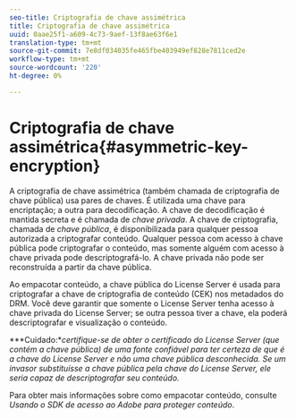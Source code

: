 ```yaml
---
seo-title: Criptografia de chave assimétrica
title: Criptografia de chave assimétrica
uuid: 0aae25f1-a609-4c73-9aef-13f8ae63f6e1
translation-type: tm+mt
source-git-commit: 7e8df034035fe465fbe403949ef828e7811ced2e
workflow-type: tm+mt
source-wordcount: '220'
ht-degree: 0%

---
```



# Criptografia de chave assimétrica{#asymmetric-key-encryption}

A criptografia de chave assimétrica (também chamada de criptografia de chave pública) usa pares de chaves. É utilizada uma chave para encriptação; a outra para decodificação. A chave de decodificação é mantida secreta e é chamada de *chave privada*. A chave de criptografia, chamada de *chave pública*, é disponibilizada para qualquer pessoa autorizada a criptografar conteúdo. Qualquer pessoa com acesso à chave pública pode criptografar o conteúdo, mas somente alguém com acesso à chave privada pode descriptografá-lo. A chave privada não pode ser reconstruída a partir da chave pública.

Ao empacotar conteúdo, a chave pública do License Server é usada para criptografar a chave de criptografia de conteúdo (CEK) nos metadados do DRM. Você deve garantir que somente o License Server tenha acesso à chave privada do License Server; se outra pessoa tiver a chave, ela poderá descriptografar e visualização o conteúdo.

***Cuidado:**certifique-se de obter o certificado do License Server (que contém a chave pública) de uma fonte confiável para ter certeza de que é a chave do License Server e não uma chave pública desconhecida. Se um invasor substituísse a chave pública pela chave do License Server, ele seria capaz de descriptografar seu conteúdo.*

Para obter mais informações sobre como empacotar conteúdo, consulte *Usando o SDK de acesso ao Adobe para proteger conteúdo*.
